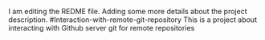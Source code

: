 I am editing the REDME file. Adding some more details about the project description.
#Interaction-with-remote-git-repository
This is a project about interacting with Github server git for remote repositories
